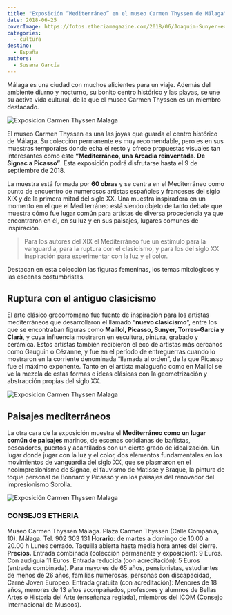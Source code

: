```yaml
---
title: "Exposición “Mediterráneo” en el museo Carmen Thyssen de Málaga"
date: 2018-06-25
coverImage: https://fotos.etheriamagazine.com/2018/06/Joaquim-Sunyer-expo-Mediterraneo.jpg
categories: 
  - cultura
destino: 
  - España
authors: 
  - Susana García
---
```


Málaga es una ciudad con muchos alicientes para un viaje. Además del ambiente diurno y 
nocturno, su bonito centro histórico y las playas, se une su activa vida cultural, de la 
que el museo Carmen Thyssen es un miembro destacado. 

![Exposicion Carmen Thyssen Malaga](https://fotos.etheriamagazine.com/2018/06/Joaquim-Sunyer-expo-Mediterraneo.jpg "Joaquim Sunyer, Mediterráneo, c. 1910-1911. Óleo sobre lienzo. Colección Carmen Thyssen-Bornemisza © Joaquim Sunyer, VEGAP, Málaga, 2018.")

El museo Carmen Thyssen es una las joyas que guarda el centro histórico de Málaga. Su 
colección permanente es muy recomendable, pero es en sus muestras temporales donde echa 
el resto y ofrece propuestas visuales tan interesantes como este **“Mediterráneo, una 
Arcadia reinventada. De Signac a Picasso”**. Esta exposición podrá disfrutarse hasta el 
9 de septiembre de 2018. 

La muestra está formada por **60 obras** y se centra en el Mediterráneo como punto de 
encuentro de numerosos artistas españoles y franceses del siglo XIX y de la primera 
mitad del siglo XX. Una muestra inspiradora en un momento en el que el Mediterráneo está 
siendo objeto de tanto debate que muestra cómo fue lugar común para artistas de diversa 
procedencia ya que encontraron en él, en su luz y en sus paisajes, lugares comunes de 
inspiración. 

> Para los autores del XIX el Mediterráneo fue un estímulo para la vanguardia, para la 
> ruptura con el clasicismo, y para los del siglo XX inspiración para experimentar con la 
> luz y el color. 

Destacan en esta colección las figuras femeninas, los temas mitológicos y las escenas 
costumbristas. 

## Ruptura con el antiguo clasicismo

El arte clásico grecorromano fue fuente de inspiración para los artistas mediterráneos 
que desarrollaron el llamado “**nuevo clasicismo**”, entre los que se encontraban 
figuras como **Maillol, Picasso, Sunyer, Torres-García y Clarà**, y cuya influencia 
mostraron en escultura, pintura, grabado y cerámica. Estos artistas también recibieron 
el eco de artistas más cercanos como Gauguin o Cézanne, y fue en el período de 
entreguerras cuando lo mostraron en la corriente denominada “llamada al orden”, de la 
que Picasso fue el máximo exponente. Tanto en el artista malagueño como en Maillol se ve 
la mezcla de estas formas e ideas clásicas con la geometrización y abstracción propias 
del siglo XX. 

![Exposicion Carmen Thyssen Malaga](https://fotos.etheriamagazine.com/2018/06/Georges-Braque-expo-Mediterraneo.jpg "Georges Braque, Marina. L’Estaque, 1906. Colección Carmen Thyssen-Bornemisza en depósito en el Museo Nacional Thyssen-Bornemisza, Madrid © Georges Braque, VEGAP, Málaga, 2018.")

## Paisajes mediterráneos

La otra cara de la exposición muestra el **Mediterráneo como un lugar común de 
paisajes** marinos, de escenas cotidianas de bañistas, pescadores, puertos y acantilados 
con un cierto grado de idealización. Un lugar donde jugar con la luz y el color, dos 
elementos fundamentales en los movimientos de vanguardia del siglo XX, que se plasmaron 
en el neoimpresionismo de Signac, el fauvismo de Matisse y Braque, la pintura de toque 
personal de Bonnard y Picasso y en los paisajes del renovador del impresionismo Sorolla. 

![Exposición Carmen Thyssen Malaga](https://fotos.etheriamagazine.com/2018/06/Paul-Signac-expo-Mediterraneo.jpg "Paul Signac, Saint-Tropez. El muelle, 1899. Óleo sobre lienzo. Musée de l’Annonciade, Saint-Tropez. Donación de Berthe Signac. 1942")

### CONSEJOS ETHERIA

Museo Carmen Thyssen Málaga. Plaza Carmen Thyssen (Calle Compañía, 10). Málaga. Tel. 902 
303 131 **Horario**: de martes a domingo de 10.00 a 20.00 h Lunes cerrado. Taquilla 
abierta hasta media hora antes del cierre. **Precios.** Entrada combinada (colección 
permanente y exposición): 9 Euros. Con audiguía 11 Euros. Entrada reducida (con 
acreditación): 5 Euros (entrada combinada). Para mayores de 65 años, pensionistas, 
estudiantes de menos de 26 años, familias numerosas, personas con discapacidad, Carné 
Joven Europeo. Entrada gratuita (con acreditación): Menores de 18 años, menores de 13 
años acompañados, profesores y alumnos de Bellas Artes o Historia del Arte (enseñanza 
reglada), miembros del ICOM (Consejo Internacional de Museos).
